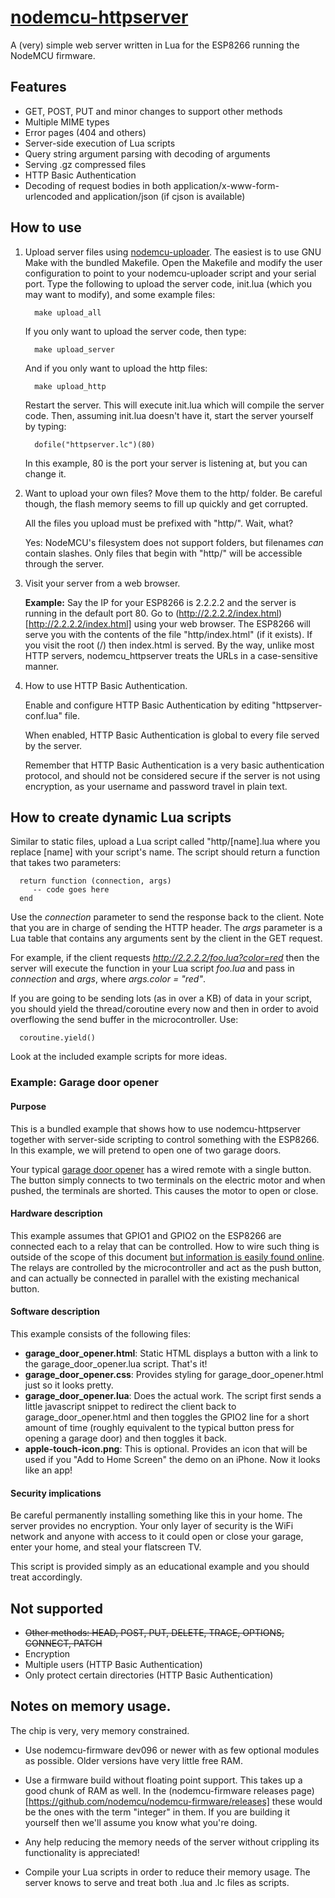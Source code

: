 # [nodemcu-httpserver](https://github.com/marcoskirsch/nodemcu-httpserver)
A (very) simple web server written in Lua for the ESP8266 running the NodeMCU firmware.

## Features

* GET, POST, PUT and minor changes to support other methods
* Multiple MIME types
* Error pages (404 and others)
* Server-side execution of Lua scripts
* Query string argument parsing with decoding of arguments
* Serving .gz compressed files
* HTTP Basic Authentication
* Decoding of request bodies in both application/x-www-form-urlencoded and application/json (if cjson is available)

## How to use

1. Upload server files using [nodemcu-uploader](https://github.com/kmpm/nodemcu-uploader).
   The easiest is to use GNU Make with the bundled Makefile. Open the Makefile and modify the
   user configuration to point to your nodemcu-uploader script and your serial port.
   Type the following to upload the server code, init.lua (which you may want to modify),
   and some example files:

         make upload_all

   If you only want to upload the server code, then type:

         make upload_server

   And if you only want to upload the http files:

         make upload_http

   Restart the server. This will execute init.lua which will compile the server code.
   Then, assuming init.lua doesn't have it, start the server yourself by typing:

         dofile("httpserver.lc")(80)

   In this example, 80 is the port your server is listening at, but you can change it.

2. Want to upload your own files? Move them to the http/ folder. Be careful though,
   the flash memory seems to fill up quickly and get corrupted.

   All the files you upload must be prefixed with "http/". Wait, what?

   Yes: NodeMCU's filesystem does not support folders, but filenames *can* contain slashes.
   Only files that begin with "http/" will be accessible through the server.

3. Visit your server from a web browser.

   __Example:__ Say the IP for your ESP8266 is 2.2.2.2 and the server is
   running in the default port 80. Go to (http://2.2.2.2/index.html)[http://2.2.2.2/index.html] using your web browser.
   The ESP8266 will serve you with the contents of the file "http/index.html" (if it exists). If you visit the root (/)
   then index.html is served. By the way, unlike most HTTP servers, nodemcu_httpserver treats the URLs in a
   case-sensitive manner.

4. How to use HTTP Basic Authentication.

   Enable and configure HTTP Basic Authentication by editing "httpserver-conf.lua" file.

   When enabled, HTTP Basic Authentication is global to every file served by the server.

   Remember that HTTP Basic Authentication is a very basic authentication protocol, and should not be
   considered secure if the server is not using encryption, as your username and password travel
   in plain text.

## How to create dynamic Lua scripts

   Similar to static files, upload a Lua script called "http/[name].lua where you replace [name] with your script's name.
   The script should return a function that takes two parameters:

      return function (connection, args)
         -- code goes here
      end

   Use the _connection_ parameter to send the response back to the client. Note that you are in charge of sending the HTTP header.
   The _args_ parameter is a Lua table that contains any arguments sent by the client in the GET request.

   For example, if the client requests _http://2.2.2.2/foo.lua?color=red_ then the server will execute the function
   in your Lua script _foo.lua_ and pass in _connection_ and _args_, where _args.color = "red"_.

   If you are going to be sending lots (as in over a KB) of data in your script, you should yield the thread/coroutine
   every now and then in order to avoid overflowing the send buffer in the microcontroller. Use:

      coroutine.yield()

   Look at the included example scripts for more ideas.

### Example: Garage door opener

#### Purpose

   This is a bundled example that shows how to use nodemcu-httpserver
   together with server-side scripting to control something with the
   ESP8266. In this example, we will pretend to open one of two garage doors.

   Your typical [garage door opener](http://en.wikipedia.org/wiki/Garage_door_opener)
   has a wired remote with a single button. The button simply connects to
   two terminals on the electric motor and when pushed, the terminals are
   shorted. This causes the motor to open or close.

#### Hardware description

   This example assumes that GPIO1 and GPIO2 on the ESP8266 are connected each to a relay
   that can be controlled. How to wire such thing is outside of the scope of this document
   [but information is easily found online](https://www.google.com/search?q=opening+a+garage+door+with+a+microcontroller).
   The relays are controlled by the microcontroller and act as the push button,
   and can actually be connected in parallel with the existing mechanical button.

#### Software description

   This example consists of the following files:

   * **garage_door_opener.html**: Static HTML displays a button with a link
   to the garage_door_opener.lua script. That's it!
   * **garage_door_opener.css**: Provides styling for garage_door_opener.html
   just so it looks pretty.
   * **garage_door_opener.lua**: Does the actual work. The script first sends
   a little javascript snippet to redirect the client back to garage_door_opener.html
   and then toggles the GPIO2 line for a short amount of time (roughly equivalent to
   the typical button press for opening a garage door) and then toggles it back.
   * **apple-touch-icon.png**: This is optional. Provides an icon that
   will be used if you "Add to Home Screen" the demo on an iPhone. Now it looks like an app!

#### Security implications

   Be careful permanently installing something like this in your home. The server provides
   no encryption. Your only layer of security is the WiFi network and anyone with access
   to it could open or close your garage, enter your home, and steal your flatscreen TV.

   This script is provided simply as an educational example and you should treat accordingly.

## Not supported

* ~~Other methods: HEAD, POST, PUT, DELETE, TRACE, OPTIONS, CONNECT, PATCH~~
* Encryption
* Multiple users (HTTP Basic Authentication)
* Only protect certain directories (HTTP Basic Authentication)

## Notes on memory usage.

   The chip is very, very memory constrained.

   * Use nodemcu-firmware dev096 or newer with as few optional modules as possible.
   Older versions have very little free RAM.

   * Use a firmware build without floating point support. This takes up a good chunk of RAM as well.
   In the (nodemcu-firmware releases page)[https://github.com/nodemcu/nodemcu-firmware/releases] these
   would be the ones with the term "integer" in them. If you are building it yourself then we'll assume
   you know what you're doing.

   * Any help reducing the memory needs of the server without crippling its functionality is appreciated!

   * Compile your Lua scripts in order to reduce their memory usage. The server knows to serve and treat
   both .lua and .lc files as scripts.
